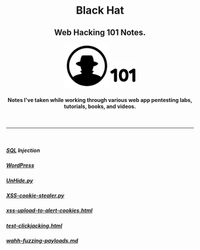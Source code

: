 <center>
<h1>Black Hat</h1>
<h2>Web Hacking 101 Notes.</h2>

<img src="img/blackhat.png" width="120" height="120"> <img src="img/101.ico">

<h4>Notes I've taken while working through various web app pentesting labs, tutorials, books, and videos.</h4>
</center>

<br><hr><br>

##### [SQL](SQL-Injection/README.md) Injection
##### [WordPress](wordpress/wordpress-study-list.md)
##### [UnHide.py](unhide.py)
##### [XSS-cookie-stealer.py](XSS-cookie-stealer.py)
##### [xss-upload-to-alert-cookies.html](xss-upload-to-alert-cookies.html)
##### [test-clickjacking.html](test-clickjacking.html)
##### [wahh-fuzzing-payloads.md](wahh-fuzzing-payloads.md)

